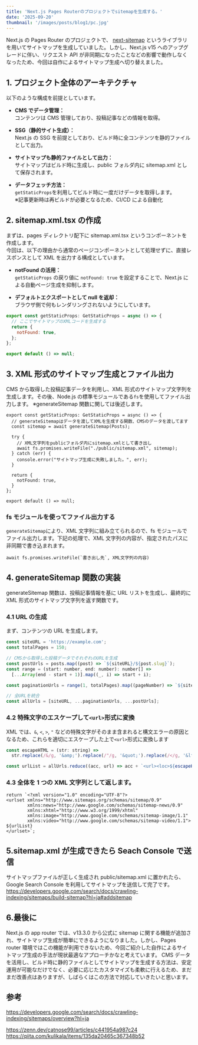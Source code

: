 ```yaml
---
title: 'Next.js Pages Routerのプロジェクトでsitemapを生成する。'
date: '2025-09-20'
thumbnail: '/images/posts/blog1/pc.jpg'
---
```


Next.js の Pages Router のプロジェクトで、 [next-sitemap](https://github.com/iamvishnusankar/next-sitemap) というライブラリを用いてサイトマップを生成していました。しかし、Next.js v15 へのアップグレードに伴い、リクエスト API が非同期になったことなどの影響で動作しなくなったため、今回は自作によるサイトマップ生成へ切り替えました。

## 1. プロジェクト全体のアーキテクチャ

以下のような構成を前提としています。

- **CMS でデータ管理：**  
  コンテンツは CMS 管理しており、投稿記事などの情報を取得。

- **SSG（静的サイト生成）：**  
  Next.js の SSG を前提としており、ビルド時に全コンテンツを静的ファイルとして出力。

- **サイトマップも静的ファイルとして出力：**  
  サイトマップはビルド時に生成し、public フォルダ内に sitemap.xml として保存されます。

- **データフェッチ方法：**  
  `getStaticProps`を利用してビルド時に一度だけデータを取得します。  
  ※記事更新時は再ビルドが必要となるため、CI/CD による自動化

## 2. sitemap.xml.tsx の作成

まずは、pages ディレクトリ配下に sitemap.xml.tsx というコンポーネントを作成します。  
今回は、以下の理由から通常のページコンポーネントとして処理せずに、直接レスポンスとして XML を出力する構成としています。

- **notFound の活用：**  
  `getStaticProps` の戻り値に `notFound: true` を設定することで、Next.js による自動ページ生成を抑制します。

- **デフォルトエクスポートとして null を返却：**  
  ブラウザ側で何もレンダリングされないようにしています。

```jsx
export const getStaticProps: GetStaticProps = async () => {
  // ここでサイトマップのXMLコードを生成する
  return {
    notFound: true,
  };
};

export default () => null;
```

## 3. XML 形式のサイトマップ生成とファイル出力

CMS から取得した投稿記事データを利用し、XML 形式のサイトマップ文字列を生成します。その後、Node.js の標準モジュールである`fs`を使用してファイル出力します。
※generateSitemap 関数に関しては後述します。

```
export const getStaticProps: GetStaticProps = async () => {
  // generateSitemapはデータを渡してXMLを生成する関数、CMSのデータを渡してます
  const sitemap = await generateSitemap(Posts);

  try {
    // XML文字列をpublicフォルダ内にsitemap.xmlとして書き出し
    await fs.promises.writeFile("./public/sitemap.xml", sitemap);
  } catch (err) {
    console.error("サイトマップ生成に失敗しました。", err);
  }

  return {
    notFound: true,
  }
};

export default () => null;
```

### fs モジュールを使ってファイル出力する

`generateSitemap`により、XML 文字列に組み立てられるので、fs モジュールでファイル出力します。下記の処理で、XML 文字列の内容が、指定されたパスに非同期で書き込まれます。

```
await fs.promises.writeFile(`書き出し先`, XML文字列の内容)
```

## 4. generateSitemap 関数の実装

generateSitemap 関数は、投稿記事情報を基に URL リストを生成し、最終的に XML 形式のサイトマップ文字列を返す関数です。

### 4.1 URL の生成

まず、コンテンツの URL を生成します。

```jsx
const siteURL = 'https://example.com';
const totalPages = 150;

// CMSから取得した投稿データでそれぞれのURLを生成
const postUrls = posts.map((post) => `${siteURL}/${post.slug}`);
const range = (start: number, end: number): number[] =>
  [...Array(end - start + 1)].map((_, i) => start + i);

const paginationUrls = range(1, totalPages).map((pageNumber) => `${siteURL}/page/${pageNumber}`);

// 全URLを統合
const allUrls = [siteURL, ...paginationUrls, ...postUrls];
```

### 4.2 特殊文字のエスケープして`<url>`形式に変換

XML では、`&`, `<`, `>`, `"` などの特殊文字がそのまま含まれると構文エラーの原因となるため、これらを適切にエスケープした上で`<url>`形式に変換します

```jsx
const escapeHTML = (str: string) =>
  str.replace(/&/g, '&amp;').replace(/"/g, '&quot;').replace(/</g, '&lt;').replace(/>/g, '&gt;');

const urlList = allUrls.reduce((acc, url) => acc + `<url><loc>${escapeHTML(url)}</loc></url>`, '');
```

### 4.3 全体を 1 つの XML 文字列として返します。

```
return `<?xml version="1.0" encoding="UTF-8"?>
<urlset xmlns="http://www.sitemaps.org/schemas/sitemap/0.9"
        xmlns:news="http://www.google.com/schemas/sitemap-news/0.9"
        xmlns:xhtml="http://www.w3.org/1999/xhtml"
        xmlns:image="http://www.google.com/schemas/sitemap-image/1.1"
        xmlns:video="http://www.google.com/schemas/sitemap-video/1.1">
${urlList}
</urlset>`;
```

## 5.sitemap.xml が生成できたら Seach Console で送信

サイトマップファイルが正しく生成され public/sitemap.xml に置かれたら、Google Search Console を利用してサイトマップを送信して完了です。
https://developers.google.com/search/docs/crawling-indexing/sitemaps/build-sitemap?hl=ja#addsitemap

## 6.最後に

Next.js の app router では、v13.3.0 から公式に sitemap に関する機能が追加され、サイトマップ生成が簡単にできるようになりました。しかし、Pages router 環境ではこの機能が利用できないため、今回ご紹介した自作によるサイトマップ生成の手法が現状最適なアプローチかなと考えています。
CMS データを活用し、ビルド時に静的ファイルとしてサイトマップを生成する方法は、安定運用が可能なだけでなく、必要に応じたカスタマイズも柔軟に行えるため、まだまだ改善点はありますが、しばらくはこの方法で対応していきたいと思います。

## 参考

https://developers.google.com/search/docs/crawling-indexing/sitemaps/overview?hl=ja

https://zenn.dev/catnose99/articles/c441954a987c24
https://qiita.com/kulikala/items/135da20465c367348b52
